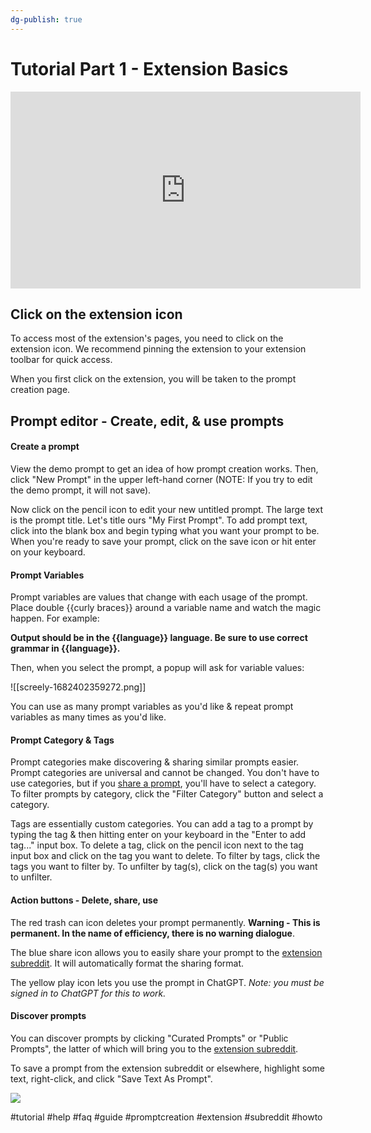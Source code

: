 ```yaml
---
dg-publish: true
---
```


# Tutorial Part 1 - Extension Basics

<iframe width="560" height="315" src="https://www.youtube-nocookie.com/embed/eboVpzh8Qbc" title="YouTube video player" frameborder="0" allow="accelerometer; autoplay; clipboard-write; encrypted-media; gyroscope; picture-in-picture; web-share" allowfullscreen></iframe>

## Click on the extension icon 
To access most of the extension's pages, you need to click on the extension icon. We  recommend pinning the extension to your extension toolbar for quick access. 

When you first click on the extension, you will be taken to the prompt creation page. 

## Prompt editor - Create, edit, & use prompts

#### Create a prompt
View the demo prompt to get an idea of how prompt creation works. Then, click "New Prompt" in the upper left-hand corner (NOTE: If you try to edit the demo prompt, it will not save).  

Now click on the pencil icon to edit your new untitled prompt. The large text is the prompt title. 
Let's title ours "My First Prompt". To add prompt text, click into the blank box and begin typing what you want your prompt to be. When you're ready to save your prompt, click on the save icon or hit enter on your keyboard. 

#### Prompt Variables 
Prompt variables are values that change with each usage of the prompt. Place double \{\{curly braces\}\} around a variable name and watch the magic happen.  For example:

**Output should be in the \{\{language\}\} language. Be sure to use correct grammar in \{\{language\}\}.**

Then, when you select the prompt, a popup will ask for variable values: 

![[screely-1682402359272.png]]

You can use as many prompt variables as you'd like & repeat prompt variables as many times as you'd like. 

#### Prompt Category & Tags
Prompt categories make discovering & sharing similar prompts easier. Prompt categories are universal and cannot be changed. You don't have to use categories, but if you [share a prompt](https://www.reddit.com/r/ChatGPTPromptGenius/), you'll have to select a category. To filter prompts by category, click the "Filter Category" button and select a category.

Tags are essentially custom categories. You can add a tag to a prompt by typing the tag & then hitting enter on your keyboard in the "Enter to add tag..." input box. To delete a tag, click on the pencil icon next to the tag input box and click on the tag you want to delete. To filter by tags, click the tags you want to filter by. To unfilter by tag(s), click on the tag(s) you want to unfilter. 

#### Action buttons - Delete, share, use
The red trash can icon deletes your prompt permanently. **Warning - This is permanent. In the name of efficiency, there is no warning dialogue**. 

The blue share icon allows you to easily share your prompt to the [extension subreddit](https://www.reddit.com/r/ChatGPTPromptGenius/). It will automatically format the sharing format. 

The yellow play icon lets you use the prompt in ChatGPT. *Note: you must be signed in to ChatGPT for this to work.*

#### Discover prompts
You can discover prompts by clicking "Curated Prompts" or "Public Prompts", the latter of which will bring you to the [extension subreddit](https://www.reddit.com/r/ChatGPTPromptGenius/). 

To save a prompt from the extension subreddit or elsewhere, highlight some text, right-click, and click "Save Text As Prompt". 

<img src="https://github.com/benf2004/ChatGPT-Prompt-Genius/raw/master/public/images/RightClickSave.webp">



#tutorial #help #faq #guide #promptcreation #extension #subreddit #howto 